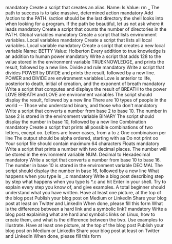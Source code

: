mandatory Create a script that creates an alias. Name: ls Value: rm _ The path to success is to take massive, determined action mandatory Add /action to the PATH. /action should be the last directory the shell looks into when looking for a program. If the path be beautiful, let us not ask where it leads mandatory Create a script that counts the number of directories in the PATH. Global variables mandatory Create a script that lists environment variables. Local variables mandatory Create a script that lists all local variables. Local variable mandatory Create a script that creates a new local variable Name: BETTY Value: Holberton Every addition to true knowledge is an addition to human power mandatory Write a script that adds 128 to the value stored in the environment variable TRUEKNOWLEDGE, and prints the result, followed by a new line. Divide and rule mandatory Write a script that divides POWER by DIVIDE and prints the result, followed by a new line. POWER and DIVIDE are environment variables Love is anterior to life, posterior to death, initial of creation, and the exponent of breath mandatory Write a script that computes and displays the result of BREATH to the power LOVE BREATH and LOVE are environment variables The script should display the result, followed by a new line There are 10 types of people in the world -- Those who understand binary, and those who don't mandatory Write a script that converts a number from base 2 to base 10. The number in base 2 is stored in the environment variable BINARY The script should display the number in base 10, followed by a new line Combination mandatory Create a script that prints all possible combinations of two letters, except oo. Letters are lower cases, from a to z One combinaison per line The output should be alpha ordered, starting with aa Do not print oo Your script file should contain maximum 64 characters Floats mandatory Write a script that prints a number with two decimal places. The number will be stored in the environment variable NUM. Decimal to Hexadecimal mandatory Write a script that converts a number from base 10 to base 16. The number in base 10 is stored in the environment variable DECIMAL The script should display the number in base 16, followed by a new line What happens when you type ls _.c mandatory Write a blog post describing step by step what happens when you type ls *.c and hit Enter in your shell. Try to explain every step you know of, and give examples. A total beginner should understand what you have written. Have at least one picture, at the top of the blog post Publish your blog post on Medium or LinkedIn Share your blog post at least on Twitter and LinkedIn When done, please fill this form What is the difference between a hard link and a symbolic link? mandatory Write a blog post explaining what are hard and symbolic links on Linux, how to create them, and what is the difference between the two. Use examples to illustrate. Have at least one picture, at the top of the blog post Publish your blog post on Medium or LinkedIn Share your blog post at least on Twitter and LinkedIn When done, please fill this form
